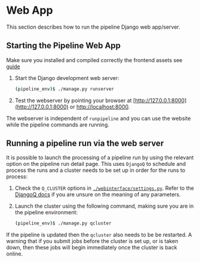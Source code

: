 # Web App

This section describes how to run the pipeline Django web app/server.

## Starting the Pipeline Web App

Make sure you installed and compiled correctly the frontend assets see [guide](../quickstart/installation.md#front-end-assets-quickstart)

1. Start the Django development web server:

    ```bash
    (pipeline_env)$ ./manage.py runserver
    ```

2. Test the webserver by pointing your browser at [http://127.0.0.1:8000](http://127.0.0.1:8000) or [http://localhost:8000](http://localhost:8000).

The webserver is independent of `runpipeline` and you can use the website while the pipeline commands are running.

## Running a pipeline run via the web server

It is possible to launch the processing of a pipeline run by using the relevant option on the pipeline run detail page. This uses `DjangoQ` to schedule and process the runs and a cluster needs to be set up in order for the runs to process:

1. Check the `Q_CLUSTER` options in [`./webinterface/settings.py`](https://github.com/askap-vast/vast-pipeline/blob/master/webinterface/settings.py). Refer to the [DjangoQ docs](https://django-q.readthedocs.io/en/latest/index.html) if you are unsure on the meaning of any parameters.

2. Launch the cluster using the following command, making sure you are in the pipeline environment:

    ```bash
    (pipeline_env)$ ./manage.py qcluster
    ```

If the pipeline is updated then the `qcluster` also needs to be be restarted.
A warning that if you submit jobs before the cluster is set up, or is taken down, then these jobs will begin immediately once the cluster is back online.
